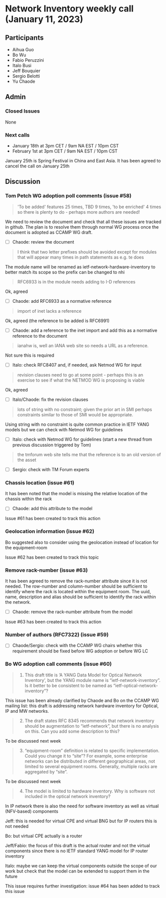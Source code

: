 # Network Inventory weekly call (January 11, 2023)

## Participants

- Aihua Guo
- Bo Wu
- Fabio Peruzzini
- Italo Busi
- Jeff Bouquier
- Sergio Belotti
- Yu Chaode

## Admin

### Closed Issues

None

### Next calls

- January 18th at 3pm CET / 9am NA EST / 10pm CST
- February 1st at 3pm CET / 9am NA EST / 10pm CST

January 25th is Spring Festival in China and East Asia. It has been agreed to cancel the call on January 25th

## Discussion

### Tom Petch WG adoption poll comments (issue #58)

> 'To be added'  features 25 times, TBD 9 times, 'to be enriched' 4 times so there is plenty to do - perhaps more authors are needed!
> 

We need to review the document and check that all these issues are tracked in github. The plan is to resolve them through normal WG process once the document is adopted as CCAMP WG draft.

- [ ] Chaode: review the document

> I think that two letter prefixes should be avoided except for modules that will appear many times in path statements as e.g. te does
> 

The module name will be renamed as ietf-network-hardware-inventory to better match its scope so the prefix can be changed to nhi

> RFC6933 is in the module needs adding to I-D references
> 

Ok, agreed

- [ ] Chaode: add RFC6933 as a normative reference

> import of inet lacks a reference
> 

Ok, agreed (the reference to be added is RFC6991)

- [ ] Chaode: add a reference to the inet import and add this as a normative reference to the document

> ianahw is, well an IANA web site so needs a URL as a reference.
> 

Not sure this is required

- [ ] Italo: check RFC8407 and, if needed, ask Netmod WG for input

> revision clauses need to go at some point - perhaps this is an exercise to see if what the NETMOD WG is proposing is viable
> 

Ok, agreed

- [ ] Italo/Chaode: fix the revision clauses

> lots of string with no constraint; given the prior art in SMI perhaps constraints similar to those of SMI would be appropriate.
> 

Using string with no constraint is quite common practice in IETF YANG models but we can check with Netmod WG for guidelines

- [ ] Italo: check with Netmod WG for guidelines (start a new thread from previous discussion triggered by Tom)

> the tmforum web site tells me that the reference is to an old version of the asset
> 

- [ ] Sergio: check with TM Forum experts

### Chassis location (issue #61)

It has been noted that the model is missing the relative location of the chassis within the rack

- [ ] Chaode: add this attribute to the model

Issue #61 has been created to track this action

### Geolocation information (issue #62)

Bo suggested also to consider using the geolocation instead of location for the equipment-room

Issue #62 has been created to track this topic

### Remove rack-number (issue #63)

It has been agreed to remove the rack-number attribute since it is not needed. The row-number and column-number should be sufficient to identify where the rack is located within the equipment room. The uuid, name, description and alias should be sufficient to identify the rack within the network.

- [ ] Chaode: remove the rack-number attribute from the model

Issue #63 has been created to track this action

### Number of authors (RFC7322) (issue #59)

- [ ] Chaode/Sergio: check with the CCAMP WG chairs whether this requirement should be fixed before WG adoption or before WG LC

### Bo WG adoption call comments (issue #60)

> 1) This draft title is ‘A YANG Data Model for Optical Network Inventory’, but the YANG module name is “ietf-network-inventory”.  Is it better to be consistent to be named as “ietf-optical-network-inventory”?
> 

This issue has been already clarified by Chaode and Bo on the CCAMP WG mailing list: this draft is addressing network hardware inventory for Optical, IP and MW networks. 

> 2) The draft states RFC 8345 recommends that network inventory should be augmentation to “ietf-network”, but there is no analysis on this. Can you add some description to this?
> 

To be discussed next week

> 3) “equipment-room” definition is related to specific implementation. Could you change it to “site”?  For example, some enterprise networks can be distributed in different geographical areas, not limited to several equipment rooms. Generally, multiple racks are aggregated by “site”.
> 

To be discussed next week

> 4) The model is limited to hardware inventory. Why is software not included in the optical network inventory?
> 

In IP network there is also the need for software inventory as well as virtual (NFV-based) components

Jeff: this is needed for virtual CPE and virtual BNG but for IP routers this is not needed

Bo: but virtual CPE actually is a router

Jeff/Fabio: the focus of this draft is the actual router and not the virtual components since there is no IETF standard YANG model for IP router inventory

Italo: maybe we can keep the virtual components outside the scope of our work but check that the model can be extended to support them in the future

This issue requires further investigation: issue #64 has been added to track this issue
